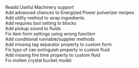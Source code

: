 Readd Useful Machinery support  
Add advanced chances to Energized Power pulverizer recipes  
Add utility method to wrap ingredients  
Add requires tool setting to blocks  
Add pickup sound to fluids  
Fix item form settings using wrong function  
Add conditional runnable/supplier methods  
Add missing tag separator property to custom form  
Fix typo of can extinguish property in custom fluid  
Add missing fire time property to custom fluid  
Fix molten crystal bucket model  
